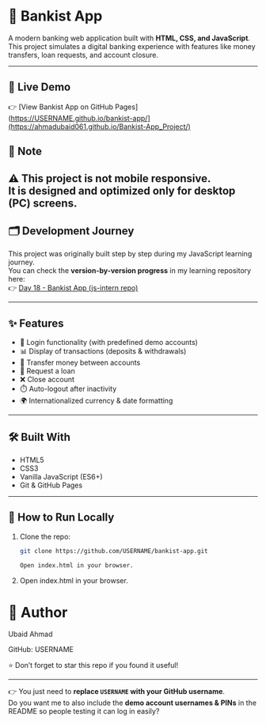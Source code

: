 # 🏦 Bankist App

A modern banking web application built with **HTML, CSS, and JavaScript**.  
This project simulates a digital banking experience with features like money transfers, loan requests, and account closure.

---

## 🚀 Live Demo
👉 [View Bankist App on GitHub Pages](https://USERNAME.github.io/bankist-app/](https://ahmadubaid061.github.io/Bankist-App_Project/)
## 📱 Note
⚠️ This project is **not mobile responsive**.  
It is designed and optimized **only for desktop (PC) screens**.
---
## 🗂️ Development Journey
This project was originally built step by step during my JavaScript learning journey.  
You can check the **version-by-version progress** in my learning repository here:  
👉 [Day 18 - Bankist App (js-intern repo)](https://github.com/ahmadubaid061/js-intern/tree/main/day%2018%20bankist%20app)

---

## ✨ Features
- 🔐 Login functionality (with predefined demo accounts)
- 📊 Display of transactions (deposits & withdrawals)
- 💸 Transfer money between accounts
- 🏦 Request a loan
- ❌ Close account
- ⏱️ Auto-logout after inactivity
- 🌍 Internationalized currency & date formatting

---

## 🛠️ Built With
- HTML5
- CSS3
- Vanilla JavaScript (ES6+)
- Git & GitHub Pages

---

## 📂 How to Run Locally
1. Clone the repo:
   ```bash
   git clone https://github.com/USERNAME/bankist-app.git

   Open index.html in your browser.
 2. Open index.html in your browser.
    
# 👤 Author

Ubaid Ahmad

GitHub: USERNAME

⭐ Don’t forget to star this repo if you found it useful!

---

👉 You just need to **replace `USERNAME` with your GitHub username**.  
Do you want me to also include the **demo account usernames & PINs** in the README so people testing it can log in easily?


